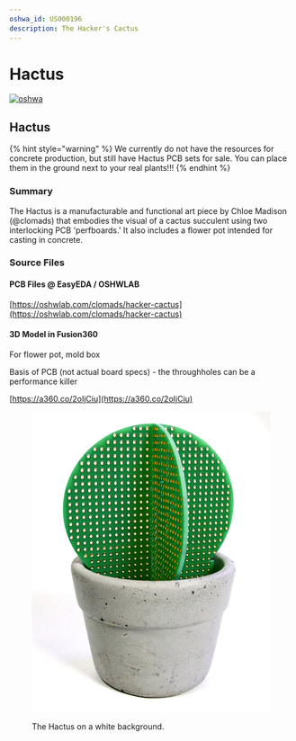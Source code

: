 ```yaml
---
oshwa_id: US000196
description: The Hacker's Cactus
---
```


# Hactus

[![oshwa](https://img.shields.io/badge/US000196-OSHWA-blue?style=for-the-badge)](https://certification.oshwa.org/us000196.html)

## Hactus

{% hint style="warning" %}
We currently do not have the resources for concrete production, but still have Hactus PCB sets for sale. You can place them in the ground next to your real plants!!!
{% endhint %}

### Summary

The Hactus is a manufacturable and functional art piece by Chloe Madison (@clomads) that embodies the visual of a cactus succulent using two interlocking PCB 'perfboards.' It also includes a flower pot intended for casting in concrete.

### Source Files

#### PCB Files @ EasyEDA / OSHWLAB

[https://oshwlab.com/clomads/hacker-cactus](https://oshwlab.com/clomads/hacker-cactus)

#### 3D Model in Fusion360&#x20;

For flower pot, mold box

Basis of PCB (not actual board specs) - the throughholes can be a performance killer

[https://a360.co/2oIjCiu](https://a360.co/2oIjCiu)

<figure><img src="../.gitbook/assets/hactus-main-cropped.jpeg" alt=""><figcaption><p>The Hactus on a white background.</p></figcaption></figure>
